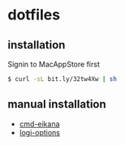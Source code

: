 # dotfiles
## installation
Signin to MacAppStore first
```bash
$ curl -sL bit.ly/32tw4Xw | sh
```
## manual installation
- [cmd-eikana](https://ei-kana.appspot.com/)
- [logi-options](https://www.logicool.co.jp/ja-jp/product/options#)
